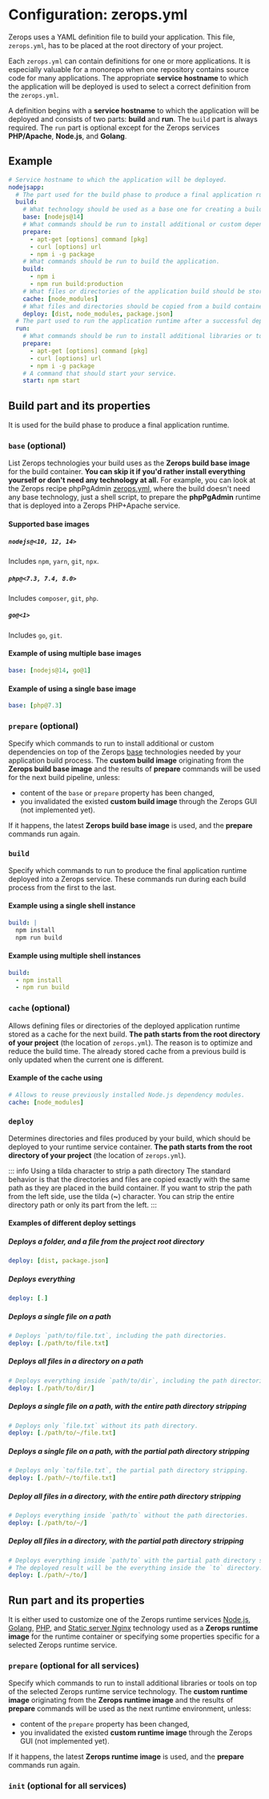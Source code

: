 # Configuration: zerops.yml

Zerops uses a YAML definition file to build your application. This file, `zerops.yml`, has to be placed at the root directory of your project.

Each `zerops.yml` can contain definitions for one or more applications. It is especially valuable for a monorepo when one repository contains source code for many applications. The appropriate **service hostname** to which the application will be deployed is used to select a correct definition from the `zerops.yml`.

A definition begins with a **service hostname** to which the application will be deployed and consists of two parts: **build** and **run**. The `build` part is always required. The `run` part is optional except for the Zerops services **PHP/Apache**, **Node.js**, and **Golang**.

## Example

```yaml
# Service hostname to which the application will be deployed.
nodejsapp:
  # The part used for the build phase to produce a final application runtime.
  build:
    # What technology should be used as a base one for creating a build container.
    base: [nodejs@14]
    # What commands should be run to install additional or custom dependencies.
    prepare:
      - apt-get [options] command [pkg]
      - curl [options] url
      - npm i -g package
    # What commands should be run to build the application.
    build:
      - npm i
      - npm run build:production
    # What files or directories of the application build should be stored for the next build.
    cache: [node_modules]
    # What files and directories should be copied from a build container into a runtime container.
    deploy: [dist, node_modules, package.json]
  # The part used to run the application runtime after a successful deployment.
  run:
    # What commands should be run to install additional libraries or tools.
    prepare:
      - apt-get [options] command [pkg]
      - curl [options] url
      - npm i -g package
    # A command that should start your service.
    start: npm start
```

## Build part and its properties

It is used for the build phase to produce a final application runtime.

### `base` (optional)

List Zerops technologies your build uses as the **Zerops build base image** for the build container. **You can skip it if you'd rather install everything yourself or don't need any technology at all.** For example, you can look at the Zerops recipe phpPgAdmin [zerops.yml](https://github.com/zeropsio/recipe-phppgadmin/blob/main/zerops.yml), where the build doesn't need any base technology, just a shell script, to prepare the **phpPgAdmin** runtime that is deployed into a Zerops PHP+Apache service.

#### Supported base images

##### `nodejs@<10, 12, 14>`

Includes `npm`, `yarn`, `git`, `npx`.

##### `php@<7.3, 7.4, 8.0>`

Includes `composer`, `git`, `php`.

##### `go@<1>`

Includes `go`, `git`.

#### Example of using multiple base images

```yaml
base: [nodejs@14, go@1]
```

#### Example of using a single base image

```yaml
base: [php@7.3]
```

### `prepare` (optional)

Specify which commands to run to install additional or custom dependencies on top of the Zerops [base](#base-optional) technologies needed by your application build process. The **custom build image** originating from the **Zerops build base image** and the results of **prepare** commands will be used for the next build pipeline, unless:

* content of the `base` or `prepare` property has been changed,
* you invalidated the existed **custom build image** through the Zerops GUI (not implemented yet).

If it happens, the latest **Zerops build base image** is used, and the **prepare** commands run again.

### `build`

Specify which commands to run to produce the final application runtime deployed into a Zerops service. These commands run during each build process from the first to the last.

#### Example using a single shell instance

```yaml
build: |
  npm install
  npm run build
```

#### Example using multiple shell instances

```yaml
build:
  - npm install
  - npm run build
```

### `cache` (optional)

Allows defining files or directories of the deployed application runtime stored as a cache for the next build. **The path starts from the root directory of your project** (the location of `zerops.yml`). The reason is to optimize and reduce the build time. The already stored cache from a previous build is only updated when the current one is different.

#### Example of the cache using

```yaml
# Allows to reuse previously installed Node.js dependency modules.
cache: [node_modules]
```

### `deploy`

Determines directories and files produced by your build, which should be deployed to your runtime service container. **The path starts from the root directory of your project** (the location of `zerops.yml`).

<!-- markdownlint-disable DOCSMD004 -->
::: info Using a tilda character to strip a path directory
The standard behavior is that the directories and files are copied exactly with the same path as they are placed in the build container. If you want to strip the path from the left side, use the tilda (**~**) character. You can strip the entire directory path or only its part from the left.
:::
<!-- markdownlint-enable DOCSMD004 -->

#### Examples of different deploy settings

##### Deploys a folder, and a file from the project root directory

```yaml
deploy: [dist, package.json]
```

##### Deploys everything

```yaml
deploy: [.]
```

##### Deploys a single file on a path

```yaml
# Deploys `path/to/file.txt`, including the path directories.
deploy: [./path/to/file.txt]
```

##### Deploys all files in a directory on a path

```yaml
# Deploys everything inside `path/to/dir`, including the path directories.
deploy: [./path/to/dir/]
```

##### Deploys a single file on a path, with the entire path directory stripping

```yaml
# Deploys only `file.txt` without its path directory.
deploy: [./path/to/~/file.txt]
```

##### Deploys a single file on a path, with the partial path directory stripping

```yaml
# Deploys only `to/file.txt`, the partial path directory stripping.
deploy: [./path/~/to/file.txt]
```

##### Deploy all files in a directory, with the entire path directory stripping

```yaml
# Deploys everything inside `path/to` without the path directories.
deploy: [./path/to/~/]
```

##### Deploy all files in a directory, with the partial path directory stripping

```yaml
# Deploys everything inside `path/to` with the partial path directory stripping.
# The deployed result will be the everything inside the `to` directory.
deploy: [./path/~/to/]
```

## Run part and its properties

It is either used to customize one of the Zerops runtime services [Node.js](/documentation/services/runtimes/nodejs.html), [Golang](/documentation/services/runtimes/golang.html), [PHP](/documentation/services/runtimes/php.html), and [Static server Nginx](/documentation/services/static-servers/nginx.html) technology used as a **Zerops runtime image** for the runtime container or specifying some properties specific for a selected Zerops runtime service.

### `prepare` (optional for all services)

Specify which commands to run to install additional libraries or tools on top of the selected Zerops runtime service technology. The **custom runtime image** originating from the **Zerops runtime image** and the results of **prepare** commands will be used as the next runtime environment, unless:

* content of the `prepare` property has been changed,
* you invalidated the existed **custom runtime image** through the Zerops GUI (not implemented yet).

If it happens, the latest **Zerops runtime image** is used, and the **prepare** commands run again.

### `init` (optional for all services)


